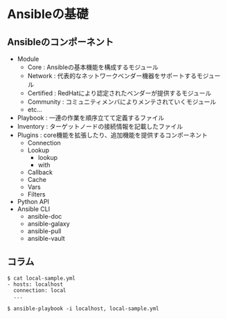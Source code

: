 # Ansibleの基礎

## Ansibleのコンポーネント

- Module
  - Core : Ansibleの基本機能を構成するモジュール
  - Network : 代表的なネットワークベンダー機器をサポートするモジュール
  - Certified : RedHatにより認定されたベンダーが提供するモジュール
  - Community : コミュニティメンバによりメンテされていくモジュール
  - etc...
- Playbook : 一連の作業を順序立てて定義するファイル
- Inventory : ターゲットノードの接続情報を記載したファイル
- Plugins : core機能を拡張したり、追加機能を提供するコンポーネント
  - Connection
  - Lookup
    - lookup
    - with
  - Callback
  - Cache
  - Vars
  - Filters
- Python API
- Ansible CLI
  - ansible-doc
  - ansible-galaxy
  - ansible-pull
  - ansible-vault

## コラム

```bash:localでのansible-playbook実行
$ cat local-sample.yml
- hosts: localhost
  connection: local
  ...

$ ansible-playbook -i localhost, local-sample.yml
```
